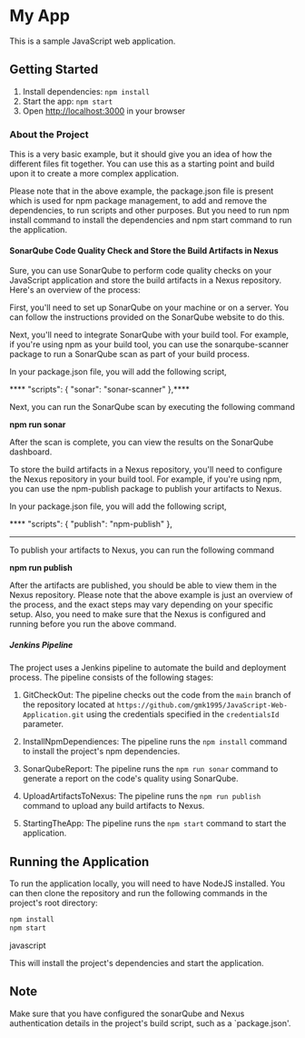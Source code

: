 # My App

This is a sample JavaScript web application.

## Getting Started

1. Install dependencies: `npm install`
2. Start the app: `npm start`
3. Open [http://localhost:3000](http://localhost:3000) in your browser

### About the Project

This is a very basic example, but it should give you an idea of how the different files fit together. You can use this as a starting point and build upon it to create a more complex application.

Please note that in the above example, the package.json file is present which is used for npm package management, to add and remove the dependencies, to run scripts and other purposes. But you need to run npm install command to install the dependencies and npm start command to run the application.

#### SonarQube Code Quality Check and Store the Build Artifacts in Nexus

Sure, you can use SonarQube to perform code quality checks on your JavaScript application and store the build artifacts in a Nexus repository. Here's an overview of the process:

First, you'll need to set up SonarQube on your machine or on a server. You can follow the instructions provided on the SonarQube website to do this.

Next, you'll need to integrate SonarQube with your build tool. For example, if you're using npm as your build tool, you can use the sonarqube-scanner package to run a SonarQube scan as part of your build process.

In your package.json file, you will add the following script,

**** "scripts": {
    "sonar": "sonar-scanner"
  },****

Next, you can run the SonarQube scan by executing the following command

****npm run sonar****

After the scan is complete, you can view the results on the SonarQube dashboard.

To store the build artifacts in a Nexus repository, you'll need to configure the Nexus repository in your build tool. For example, if you're using npm, you can use the npm-publish package to publish your artifacts to Nexus.

In your package.json file, you will add the following script,

**** "scripts": {
    "publish": "npm-publish"
  },
****
To publish your artifacts to Nexus, you can run the following command

****npm run publish****

After the artifacts are published, you should be able to view them in the Nexus repository.
Please note that the above example is just an overview of the process, and the exact steps may vary depending on your specific setup. Also, you need to make sure that the Nexus is configured and running before you run the above command.

##### Jenkins Pipeline

The project uses a Jenkins pipeline to automate the build and deployment process. The pipeline consists of the following stages:

1. GitCheckOut: The pipeline checks out the code from the `main` branch of the repository located at `https://github.com/gmk1995/JavaScript-Web-Application.git` using the credentials specified in the `credentialsId` parameter.

2. InstallNpmDependiences: The pipeline runs the `npm install` command to install the project's npm dependencies.

3. SonarQubeReport: The pipeline runs the `npm run sonar` command to generate a report on the code's quality using SonarQube.

4. UploadArtifactsToNexus: The pipeline runs the `npm run publish` command to upload any build artifacts to Nexus.

5. StartingTheApp: The pipeline runs the `npm start` command to start the application.

## Running the Application

To run the application locally, you will need to have NodeJS installed. You can then clone the repository and run the following commands in the project's root directory:

```javascript
npm install
npm start
```

javascript

This will install the project's dependencies and start the application.

## Note

Make sure that you have configured the sonarQube and Nexus authentication details in the project's build script, such as a `package.json'.

